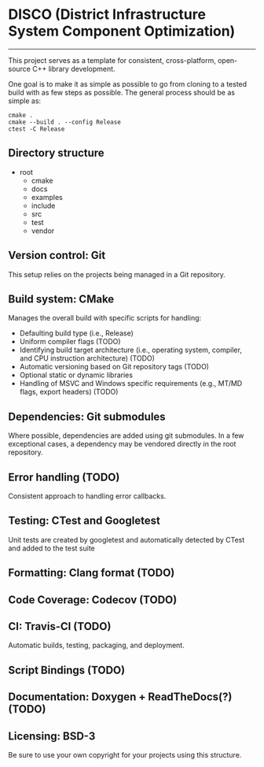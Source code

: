 # DISCO (District Infrastructure System Component Optimization)




---------

This project serves as a template for consistent, cross-platform, open-source C++ library development.

One goal is to make it as simple as possible to go from cloning to a tested build with as few steps as possible. The general process should be as simple as:

```
cmake .
cmake --build . --config Release
ctest -C Release
```

## Directory structure

- root
    - cmake
    - docs
    - examples
    - include
    - src
    - test
    - vendor

## Version control: Git

This setup relies on the projects being managed in a Git repository.

## Build system: CMake

Manages the overall build with specific scripts for handling:

- Defaulting build type (i.e., Release)
- Uniform compiler flags (TODO)
- Identifying build target architecture (i.e., operating system, compiler, and CPU instruction architecture) (TODO)
- Automatic versioning based on Git repository tags (TODO)
- Optional static or dynamic libraries
- Handling of MSVC and Windows specific requirements (e.g., MT/MD flags, export headers) (TODO)

## Dependencies: Git submodules

Where possible, dependencies are added using git submodules. In a few exceptional cases, a dependency may be vendored directly in the root repository.

## Error handling (TODO)

Consistent approach to handling error callbacks.

## Testing: CTest and Googletest

Unit tests are created by googletest and automatically detected by CTest and added to the test suite

## Formatting: Clang format (TODO)

## Code Coverage: Codecov (TODO)

## CI: Travis-CI (TODO)

Automatic builds, testing, packaging, and deployment.

## Script Bindings (TODO)

## Documentation: Doxygen + ReadTheDocs(?) (TODO)

## Licensing: BSD-3

Be sure to use your own copyright for your projects using this structure.